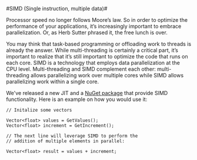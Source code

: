 #SIMD (Single instruction, multiple data)#

Processor speed no longer follows Moore’s law. So in order to optimize the performance of your applications, it’s increasingly important to embrace parallelization. Or, as Herb Sutter phrased it, the free lunch is over.

You may think that task-based programming or offloading work to threads is already the answer. While multi-threading is certainly a critical part, it’s important to realize that it’s still important to optimize the code that runs on each core. SIMD is a technology that employs data parallelization at the CPU level. Multi-threading and SIMD complement each other: multi-threading allows parallelizing work over multiple cores while SIMD allows parallelizing work within a single core.

We've released a new JIT and a [NuGet package](http://www.nuget.org/packages/Microsoft.Bcl.Simd "Microsoft.Bcl.Simd") that provide SIMD functionality. Here is an example on how you would use it:

    // Initalize some vectors
    
    Vector<float> values = GetValues();
    Vector<float> increment = GetIncrement();
    
    // The next line will leverage SIMD to perform the
    // addition of multiple elements in parallel:
    
    Vector<float> result = values + increment;
